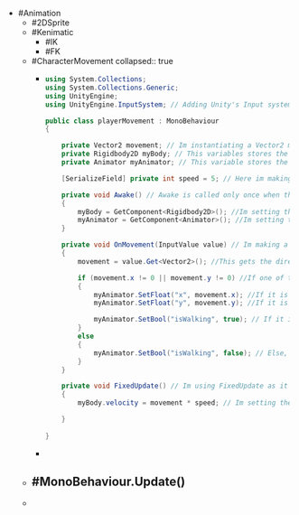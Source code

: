 - #Animation
	- #2DSprite
	- #Kenimatic
		- #IK
		- #FK
	- #CharacterMovement
	  collapsed:: true
		- ```C#
		  using System.Collections;
		  using System.Collections.Generic;
		  using UnityEngine;
		  using UnityEngine.InputSystem; // Adding Unity's Input system, because we are using it to control the animation via the keysystem
		  
		  public class playerMovement : MonoBehaviour
		  {
		  
		      private Vector2 movement; // Im instantiating a Vector2 movement variable that stores the direction of movement, that will be used by the onMovements function
		      private Rigidbody2D myBody; // This variables stores the Rigidbody component
		      private Animator myAnimator; // This variable stores the Animator component
		  
		      [SerializeField] private int speed = 5; // Here im making a serialized private int variable, that stores the current speed of the object
		  
		      private void Awake() // Awake is called only once when the script starts
		      {
		          myBody = GetComponent<Rigidbody2D>(); //Im setting the myBody variable to the Rigidbody component of the current object
		          myAnimator = GetComponent<Animator>(); //Im setting the myAnimator variable to the Animator component of the current object
		      }
		  
		      private void OnMovement(InputValue value) // Im making a function that keeps an eye on our Inputs system's values
		      {
		          movement = value.Get<Vector2>(); //This gets the direction of input and sets the movement variable to that.
		  
		          if (movement.x != 0 || movement.y != 0) //If one of the components of the vector arent = 0 then you know it is moving
		          {
		              myAnimator.SetFloat("x", movement.x); //If it is moving then we are setting the x float equal to the x component of our movement variable
		              myAnimator.SetFloat("y", movement.y); //If it is moving then we are setting the y float equal to the y component of our movement variable
		  
		              myAnimator.SetBool("isWalking", true); // If it is moving then set the isWalking to true 
		          }
		          else
		          {
		              myAnimator.SetBool("isWalking", false); // Else, If it is not moving then set the isWalking to false
		          }
		      }
		  
		      private void FixedUpdate() // Im using FixedUpdate as it is more effecient than Update when it comes to things such as movement, as it isnt get called every frame
		      {
		          myBody.velocity = movement * speed; // Im setting the velocity of the current rigidbody to the movement Vector2 multiplied by the speed
		  
		      }
		    
		  }
		  ```
		-
	- #MonoBehaviour.Update()
		-
	-